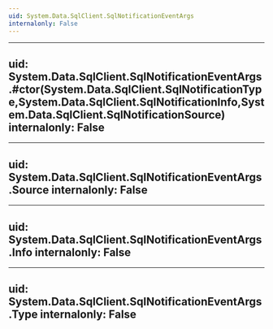 ```yaml
---
uid: System.Data.SqlClient.SqlNotificationEventArgs
internalonly: False
---
```


---
uid: System.Data.SqlClient.SqlNotificationEventArgs.#ctor(System.Data.SqlClient.SqlNotificationType,System.Data.SqlClient.SqlNotificationInfo,System.Data.SqlClient.SqlNotificationSource)
internalonly: False
---

---
uid: System.Data.SqlClient.SqlNotificationEventArgs.Source
internalonly: False
---

---
uid: System.Data.SqlClient.SqlNotificationEventArgs.Info
internalonly: False
---

---
uid: System.Data.SqlClient.SqlNotificationEventArgs.Type
internalonly: False
---
